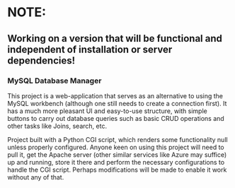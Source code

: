 # NOTE: 
## Working on a version that will be functional and independent of installation or server dependencies!
### MySQL Database Manager
This project is a web-application that serves as an alternative to using the MySQL workbench (although one still needs to create a connection first). It has a much more pleasant UI and easy-to-use structure, with simple buttons to carry out database queries such as basic CRUD operations and other tasks like Joins, search, etc.

Project built with a Python CGI script, which renders some functionality null unless properly configured.
Anyone keen on using this project will need to pull it, get the Apache server (other similar services like Azure may suffice) up and running, store it there and perform the necessary configurations to handle the CGI script.
Perhaps modifications will be made to enable it work without any of that.

